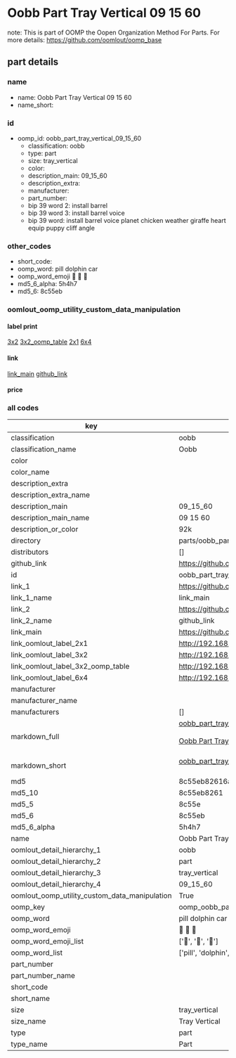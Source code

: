 # Oobb Part Tray Vertical 09 15 60  

note: This is part of OOMP the Oopen Organization Method For Parts. For more details: https://github.com/oomlout/oomp_base

##  part details





### name
* name: Oobb Part Tray Vertical 09 15 60
* name_short: 
### id
* oomp_id: oobb_part_tray_vertical_09_15_60
  * classification: oobb
  * type: part
  * size: tray_vertical
  * color: 
  * description_main: 09_15_60
  * description_extra: 
  * manufacturer: 
  * part_number: 
  * bip 39 word 2: install barrel
  * bip 39 word 3: install barrel voice
  * bip 39 word: install barrel voice planet chicken weather giraffe heart equip puppy cliff angle

### other_codes
* short_code: 
* oomp_word: pill dolphin car
* oomp_word_emoji :pill: :dolphin: :car:
* md5_6_alpha: 5h4h7
* md5_6: 8c55eb






### oomlout_oomp_utility_custom_data_manipulation
#### label print
[3x2](http://192.168.1.245:1112/?label=oomp%205h4h7)
[3x2_oomp_table](http://192.168.1.107:1112/?label=oomp%205h4h7)
[2x1](http://192.168.1.242:1112/?label=oomp%205h4h7)
[6x4](http://192.168.1.55:1112/?label=oomp%205h4h7)    

#### link

[link_main](https://github.com/oomlout/oomlout_oomp_current_version_messy/tree/main/parts/oobb_part_tray_vertical_09_15_60) [github_link](https://github.com/oomlout/oomlout_oomp_part_src/tree/main/parts/oobb_part_tray_vertical_09_15_60)                             

#### price







### all codes 
| key | value |  
| --- | --- |  
| classification | oobb |  
| classification_name | Oobb |  
| color |  |  
| color_name |  |  
| description_extra |  |  
| description_extra_name |  |  
| description_main | 09_15_60 |  
| description_main_name | 09 15 60 |  
| description_or_color | 92k |  
| directory | parts/oobb_part_tray_vertical_09_15_60 |  
| distributors | [] |  
| github_link | https://github.com/oomlout/oomlout_oomp_part_src/tree/main/parts/oobb_part_tray_vertical_09_15_60 |  
| id | oobb_part_tray_vertical_09_15_60 |  
| link_1 | https://github.com/oomlout/oomlout_oomp_current_version_messy/tree/main/parts/oobb_part_tray_vertical_09_15_60 |  
| link_1_name | link_main |  
| link_2 | https://github.com/oomlout/oomlout_oomp_part_src/tree/main/parts/oobb_part_tray_vertical_09_15_60 |  
| link_2_name | github_link |  
| link_main | https://github.com/oomlout/oomlout_oomp_current_version_messy/tree/main/parts/oobb_part_tray_vertical_09_15_60 |  
| link_oomlout_label_2x1 | http://192.168.1.242:1112/?label=oomp%205h4h7 |  
| link_oomlout_label_3x2 | http://192.168.1.245:1112/?label=oomp%205h4h7 |  
| link_oomlout_label_3x2_oomp_table | http://192.168.1.107:1112/?label=oomp%205h4h7 |  
| link_oomlout_label_6x4 | http://192.168.1.55:1112/?label=oomp%205h4h7 |  
| manufacturer |  |  
| manufacturer_name |  |  
| manufacturers | [] |  
| markdown_full | [oobb_part_tray_vertical_09_15_60](https://github.com/oomlout/oomlout_oomp_current_version_messy/tree/main/parts/oobb_part_tray_vertical_09_15_60)<br>[](https://github.com/oomlout/oomlout_oomp_current_version_messy/tree/main/parts/oobb_part_tray_vertical_09_15_60)<br>[Oobb Part Tray Vertical 09 15 60](https://github.com/oomlout/oomlout_oomp_current_version_messy/tree/main/parts/oobb_part_tray_vertical_09_15_60)<br><br> |  
| markdown_short | [oobb_part_tray_vertical_09_15_60](https://github.com/oomlout/oomlout_oomp_current_version_messy/tree/main/parts/oobb_part_tray_vertical_09_15_60)<br><br> |  
| md5 | 8c55eb82616a4c47e293da5feac4b3ab |  
| md5_10 | 8c55eb8261 |  
| md5_5 | 8c55e |  
| md5_6 | 8c55eb |  
| md5_6_alpha | 5h4h7 |  
| name | Oobb Part Tray Vertical 09 15 60 |  
| oomlout_detail_hierarchy_1 | oobb |  
| oomlout_detail_hierarchy_2 | part |  
| oomlout_detail_hierarchy_3 | tray_vertical |  
| oomlout_detail_hierarchy_4 | 09_15_60 |  
| oomlout_oomp_utility_custom_data_manipulation | True |  
| oomp_key | oomp_oobb_part_tray_vertical_09_15_60 |  
| oomp_word | pill dolphin car |  
| oomp_word_emoji | :pill: :dolphin: :car: |  
| oomp_word_emoji_list | [':pill:', ':dolphin:', ':car:'] |  
| oomp_word_list | ['pill', 'dolphin', 'car'] |  
| part_number |  |  
| part_number_name |  |  
| short_code |  |  
| short_name |  |  
| size | tray_vertical |  
| size_name | Tray Vertical |  
| type | part |  
| type_name | Part |  
